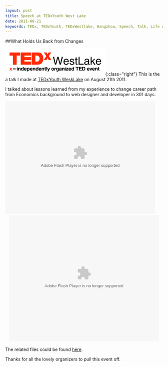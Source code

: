 ```yaml
---
layout: post
title: Speech at TEDxYouth West Lake
date: 2011-08-21
keywords: TEDx, TEDxYouth, TEDxWestlake, Hangzhou, Speech, Talk, Life changes
---
```

##What Holds Us Back from Changes

![TEDxWestlake Logo](/images/tedxwl_logo.png){:class="right"}
This is the a talk I made at [TEDxYouth WeskLake][link_to_tedxyouth] on August 21th 2011.

I talked about lessons learned from my experience to change career path from Economics background to web designer and developer in 301 days.

  <embed class="" src="http://www.tudou.com/v/juhnvWn997s/v.swf" type="application/x-shockwave-flash" allowscriptaccess="always" allowfullscreen="true" wmode="opaque" width="480" height="360"/>

  <div style="width:480px; margin:0 auto;" id="__ss_10760600"><object id="__sse10760600" width="480" height="404"><param name="movie" value="http://static.slidesharecdn.com/swf/ssplayer2.swf?doc=whatholdsusbackfromchanges-120102035627-phpapp01&stripped_title=what-holds-us-back-from-changes&userName=yangchenyun" /><param name="allowFullScreen" value="true"/><param name="allowScriptAccess" value="always"/><param name="wmode" value="transparent"/><embed name="__sse10760600" src="http://static.slidesharecdn.com/swf/ssplayer2.swf?doc=whatholdsusbackfromchanges-120102035627-phpapp01&stripped_title=what-holds-us-back-from-changes&userName=yangchenyun" type="application/x-shockwave-flash" allowscriptaccess="always" allowfullscreen="true" wmode="transparent" width="480" height="404"></embed></object></div>

The related files could be found [here][link_to_tedxyouth_file].

Thanks for all the lovely organizers to pull this event off.

[link_to_tedxyouth]: http://www.ted.com/tedx/events/3030 "TEDxYouth Details"
[link_to_my_tedx_video]: http://www.tudou.com/programs/view/juhnvWn997s/ "My TEDxYouth Talk"
[link_to_tedxyouth_file]: http://ge.tt/97rT6pB "Presentation Files of my TEDxYouth Talk"

